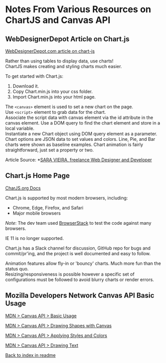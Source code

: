 # Notes From Various Resources on ChartJS and Canvas API

## WebDesignerDepot Article on Chart.js

[WebDesignerDepot.com article on chart-js](https://www.webdesignerdepot.com/2013/11/easily-create-stunning-animated-charts-with-chart-js/)  

Rather than using tables to display data, use charts!  
ChartJS makes creating and styling charts much easier.  

To get started with Chart.js:

1. Download it.
2. Copy Chart.min.js into your css folder.
3. Import Chart.min.js into your html page.

The `<canvas>` element is used to set a new chart on the page.  
Use `<script>` element to grab data for the chart.  
Associate the script data with canvas element via the id attribute in the canvas element.
Use a DOM query to find the chart element and store in a local variable.  
Instantiate a new Chart object using DOM query element as a parameter.  
Chart options are JSON data to set values and colors.
Line, Pie, and Bar charts were shown as baseline examples.
Chart animation is fairly straightforward, just set a property or two.

Article Source: *[SARA VIEIRA, freelance Web Designer and Developer](https://iamsaravieira.com/)  

## Chart.js Home Page

[CharJS.org Docs](https://www.chartjs.org/docs/latest/)  

Chart.js is supported by most modern browsers, including:

- Chrome, Edge, Firefox, and Safari  
- Major mobile browsers  

*Note*: The dev team used [BrowserStack](https://www.browserstack.com/) to test the code against many browsers.  

IE 11 is no longer supported.  

Chart.js has a Slack channel for discussion, GitHub repo for bugs and commit/pr'ing, and the project is well documented and easy to follow.

Animation features allow fly-in or 'bouncy' charts. Much more fun than the status quo.  
Resizing/responsiveness is possible however a specific set of configurations must be followed to avoid blurry charts or render errors.

## Mozilla Developers Network Canvas API Basic Usage

[MDN > Canvas API > Basic Usage](https://developer.mozilla.org/en-US/docs/Web/API/Canvas_API/Tutorial/Basic_usage)  

[MDN > Canvas API > Drawing Shapes with Canvas](https://developer.mozilla.org/en-US/docs/Web/API/Canvas_API/Tutorial/Drawing_shapes)  

[MDN > Canvas API > Applying Styles and Colors](https://developer.mozilla.org/en-US/docs/Web/API/Canvas_API/Tutorial/Applying_styles_and_colors)  

[MDN > Canvas API > Drawing Text](https://developer.mozilla.org/en-US/docs/Web/API/Canvas_API/Tutorial/Drawing_text)

[Back to index in readme](./README.md)